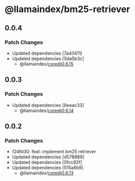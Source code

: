 # @llamaindex/bm25-retriever

## 0.0.4

### Patch Changes

- Updated dependencies [7ad3411]
- Updated dependencies [5da5b3c]
  - @llamaindex/core@0.6.15

## 0.0.3

### Patch Changes

- Updated dependencies [8eeac33]
  - @llamaindex/core@0.6.14

## 0.0.2

### Patch Changes

- f2dfd30: feat: implement bm25 retriever
- Updated dependencies [d578889]
- Updated dependencies [0fcc92f]
- Updated dependencies [515a8b9]
  - @llamaindex/core@0.6.13
